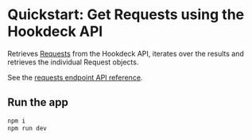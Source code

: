 # Quickstart: Get Requests using the Hookdeck API

Retrieves [Requests](https://hookdeck.com/docs/requests?ref=github-quickstarts) from the Hookdeck API, iterates over the results and retrieves the individual Request objects.

See the [requests endpoint API reference](https://hookdeck.com/docs/api#requests?ref=github-quickstarts).

## Run the app

```sh
npm i
npm run dev
```
